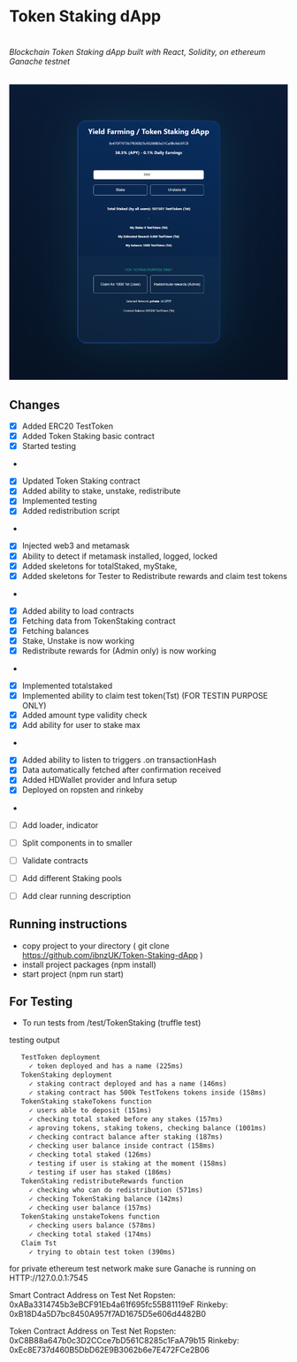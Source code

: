 
# Token Staking dApp <h1>



###### Blockchain Token Staking dApp built with React, Solidity, on ethereum Ganache testnet <h6>


![Preview](src/assets/screenshot.png)

## Changes
- [x] Added ERC20 TestToken 
- [x] Added Token Staking basic contract
- [x] Started testing 
* 
- [x] Updated Token Staking contract
- [x] Added ability to stake, unstake, redistribute
- [x] Implemented testing 
- [x] Added redistribution script
* 
- [x] Injected web3 and metamask
- [x] Ability to detect if metamask installed, logged, locked
- [x] Added skeletons for totalStaked, myStake, 
- [x] Added skeletons for Tester to Redistribute rewards and claim test tokens
* 
- [x] Added ability to load contracts
- [x] Fetching data from TokenStaking contract
- [x] Fetching balances
- [x] Stake, Unstake is now working
- [x] Redistribute rewards for (Admin only) is now working
* 
- [x] Implemented totalstaked
- [x] Implemented ability to claim test token(Tst) (FOR TESTIN PURPOSE ONLY)
- [x] Added amount type validity check
- [x] Add ability for user to stake max 
* 
- [x] Added ability to listen to triggers .on transactionHash
- [x] Data automatically fetched after confirmation received
- [x] Added HDWallet provider and Infura setup
- [x] Deployed on ropsten and rinkeby
* 
- [ ] Add loader, indicator
- [ ] Split components in to smaller
- [ ] Validate contracts
- [ ] Add different Staking pools
- [ ] Add clear running description








## Running instructions

* copy project to your directory ( git clone https://github.com/ibnzUK/Token-Staking-dApp )
* install project packages (npm install)
* start project (npm run start)


## For Testing
* To run tests from /test/TokenStaking (truffle test)

testing output
 ``` Contract: TokenStaking
    TestToken deployment
      ✓ token deployed and has a name (225ms)
    TokenStaking deployment
      ✓ staking contract deployed and has a name (146ms)
      ✓ staking contract has 500k TestTokens tokens inside (158ms)
    TokenStaking stakeTokens function
      ✓ users able to deposit (151ms)
      ✓ checking total staked before any stakes (157ms)
      ✓ aproving tokens, staking tokens, checking balance (1001ms)
      ✓ checking contract balance after staking (187ms)
      ✓ checking user balance inside contract (158ms)
      ✓ checking total staked (126ms)
      ✓ testing if user is staking at the moment (158ms)
      ✓ testing if user has staked (186ms)
    TokenStaking redistributeRewards function
      ✓ checking who can do redistribution (571ms)
      ✓ checking TokenStaking balance (142ms)
      ✓ checking user balance (157ms)
    TokenStaking unstakeTokens function
      ✓ checking users balance (578ms)
      ✓ checking total staked (174ms)
    Claim Tst
      ✓ trying to obtain test token (390ms)
```      


for private ethereum test network make sure Ganache is running on HTTP://127.0.0.1:7545

Smart Contract Address on Test Net
Ropsten: 0xABa3314745b3eBCF91Eb4a61f695fc55B81119eF
Rinkeby: 0xB18D4a5D7bc8450A957f7AD1675D5e606d4482B0

Token Contract Address on Test Net
Ropsten: 0xC8B88a647b0c3D2CCce7bD561C8285c1FaA79b15
Rinkeby: 0xEc8E737d460B5DbD62E9B3062b6e7E472FCe2B06

